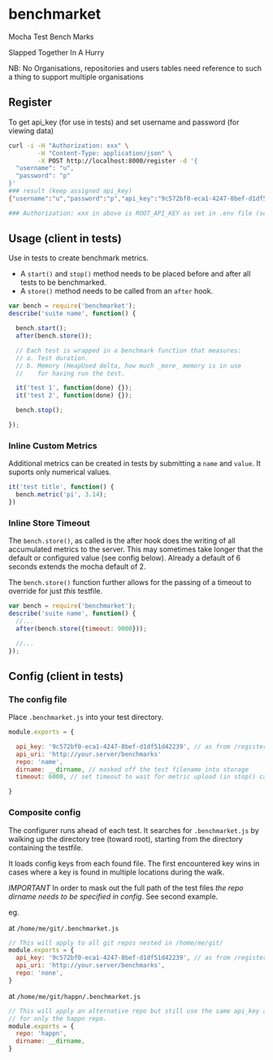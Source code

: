 # benchmarket

Mocha Test Bench Marks

Slapped Together In A Hurry

NB: No Organisations, repositories and users tables need reference to such a thing to support multiple organisations

## Register

To get api_key (for use in tests) and set username and password (for viewing data)

```bash
curl -i -H "Authorization: xxx" \
        -H "Content-Type: application/json" \
        -X POST http://localhost:8000/register -d '{
  "username": "u",
  "password": "p"
}'
### result (keep assigned api_key)
{"username":"u","password":"p","api_key":"9c572bf0-eca1-4247-8bef-d1df51d42239"}

### Authorization: xxx in above is ROOT_API_KEY as set in .env file (see benchmarket-server repo)
```

## Usage (client in tests)

Use in tests to create benchmark metrics.
* A `start()` and `stop()` method needs to be placed before and after all tests to be benchmarked.
* A `store()` method needs to be called from an `after` hook.

```javascript
var bench = require('benchmarket');
describe('suite name', function() {

  bench.start();
  after(bench.store());

  // Each test is wrapped in a benchmark function that measures:
  // a. Test duration.
  // b. Memory (HeapUsed delta, how much _more_ memory is in use
  //    for having run the test.

  it('test 1', function(done) {});
  it('test 2', function(done) {});

  bench.stop();

});
```

### Inline Custom Metrics

Additional metrics can be created in tests by submitting a `name` and `value`. It suports only numerical values.

```javascript
it('test title', function() {
  bench.metric('pi', 3.14);
})
```

### Inline Store Timeout

The `bench.store()`, as called is the after hook does the writing of all accumulated metrics to the server. This may sometimes take longer that the default or configured value (see config below). Already a default of 6 seconds extends the mocha default of 2.

The `bench.store()` function further allows for the passing of a timeout to override for just _this_ testfile.

```javascript
var bench = require('benchmarket');
describe('suite name', function() {
  //...
  after(bench.store({timeout: 9000}));

  //...
});
```

## Config (client in tests)

### The config file

Place `.benchmarket.js` into your test directory.

```js
module.exports = {

  api_key: '9c572bf0-eca1-4247-8bef-d1df51d42239', // as from /register
  api_uri: 'http://your.server/benchmarks'
  repo: 'name',
  dirname: __dirname, // masked off the test filename into storage
  timeout: 6000, // set timeout to wait for metric upload (in stop() called as after hook)

}
```

### Composite config

The configurer runs ahead of each test. It searches for `.benchmarket.js` by walking up the directory tree (toward root), starting from the directory containing the testfile.

It loads config keys from each found file. The first encountered key wins in cases where a key is found in multiple locations during the walk.

*IMPORTANT* In order to mask out the full path of the test files *the repo dirname needs to be specified in config*. See second example.

eg.

at `/home/me/git/.benchmarket.js`
```js
// This will apply to all git repos nested in /home/me/git/
module.exports = {
  api_key: '9c572bf0-eca1-4247-8bef-d1df51d42239', // as from /register
  api_uri: 'http://your.server/benchmarks',
  repo: 'none',
}
```

at `/home/me/git/happn/.benchmarket.js`
```js
// This will apply an alternative repo but still use the same api_key and api_uri (from uptree)
// for only the happn repo.
module.exports = {
  repo: 'happn',
  dirname: __dirname,
}
```
